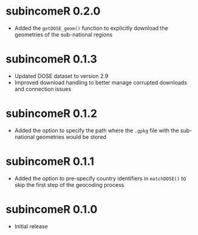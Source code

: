 # subincomeR 0.2.0

* Added the `getDOSE_geom()` function to explicitly download the geometries of the sub-national regions

# subincomeR 0.1.3

* Updated DOSE dataset to version 2.9
* Improved download handling to better manage corrupted downloads and connection issues

# subincomeR 0.1.2

* Added the option to specify the path where the `.gpkg` file with the sub-national geometries would be stored

# subincomeR 0.1.1

* Added the option to pre-specify country identifiers in ```matchDOSE()``` to skip the first step of the geocoding process

# subincomeR 0.1.0

* Initial release
